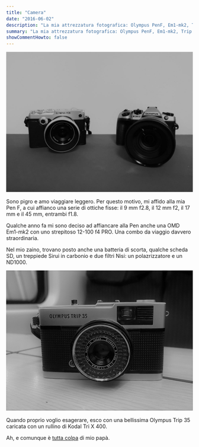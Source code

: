 ```yaml
---
title: "Camera"
date: "2016-06-02"
description: "La mia attrezzatura fotografica: Olympus PenF, Em1-mk2, Trip 35, obiettivi Zuiko e Laowa."
summary: "La mia attrezzatura fotografica: Olympus PenF, Em1-mk2, Trip 35, obiettivi Zuiko e Laowa."
showCommentHowto: false
---
```


![](images/IMG_20190803_095945-2-1024x768.jpg "La bella e la bestia")

Sono pigro e amo viaggiare leggero. Per questo motivo, mi affido alla mia Pen F, a cui affianco una serie di ottiche fisse: il 9 mm f2.8, il 12 mm f2, il 17 mm e il 45 mm, entrambi f1.8.

Qualche anno fa mi sono deciso ad affiancare alla Pen anche una OMD Em1-mk2 con uno strepitoso 12-100 f4 PRO. Una combo da viaggio davvero straordinaria.

Nel mio zaino, trovano posto anche una batteria di scorta, qualche scheda SD, un treppiede Sirui in carbonio e due filtri Nisi: un polazrizzatore e un ND1000.

![](images/Trip35.jpg "Olympus Trip 35")

Quando proprio voglio esagerare, esco con una bellissima Olympus Trip 35 caricata con un rullino di Kodal Tri X 400.

Ah, e comunque è [tutta colpa](../parole/e-tutta-colpa-tua/) di mio papà.
